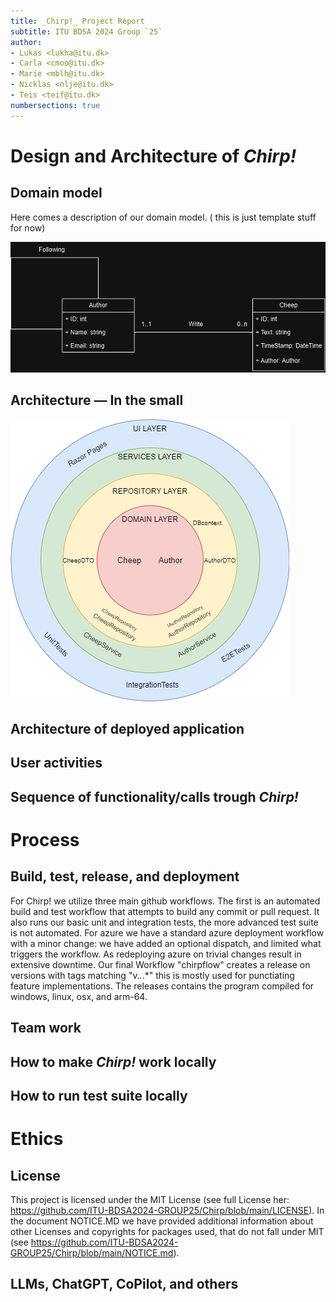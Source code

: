 ```yaml
---
title: _Chirp!_ Project Report
subtitle: ITU BDSA 2024 Group `25`
author:
- Lukas <lukha@itu.dk>
- Carla <cmoo@itu.dk>
- Marie <mblh@itu.dk>
- Nicklas <nlje@itu.dk>
- Teis <teif@itu.dk>
numbersections: true
---
```


# Design and Architecture of _Chirp!_

## Domain model

Here comes a description of our domain model. ( this is just template stuff for now)

![Illustration of the _Chirp!_ data model as UML class diagram.](images/DomainModel.drawio.png)

## Architecture — In the small
![Illustration of the _Chirp!_ ONION](images/OnionDiagram.png)
## Architecture of deployed application

## User activities

## Sequence of functionality/calls trough _Chirp!_

# Process

## Build, test, release, and deployment
For Chirp! we utilize three main github workflows. The first is an automated build and test workflow that attempts to build any commit or pull request.
It also runs our basic unit and integration tests, the more advanced test suite is not automated. For azure we have a standard azure deployment workflow with a minor change:
we have added an optional dispatch, and limited what triggers the workflow. As redeploying azure on trivial changes result in extensive downtime.
Our final Workflow "chirpflow" creates a release on versions with tags matching "v.*.*.*" this is mostly used for punctiating feature implementations. The releases 
contains the program compiled for windows, linux, osx, and arm-64.
## Team work

## How to make _Chirp!_ work locally

## How to run test suite locally

# Ethics

## License
This project is licensed under the MIT License (see full License her: https://github.com/ITU-BDSA2024-GROUP25/Chirp/blob/main/LICENSE).
In the document NOTICE.MD we have provided additional information about other Licenses and copyrights for packages used, that do not fall under MIT (see https://github.com/ITU-BDSA2024-GROUP25/Chirp/blob/main/NOTICE.md).
## LLMs, ChatGPT, CoPilot, and others
